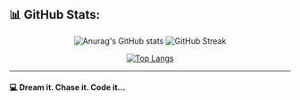 ## 📊 GitHub Stats:

<p align="center">
  <img src="https://github-readme-stats.vercel.app/api?username=almkhlafi&theme=dark&show_icons=true&hide_border=true" alt="Anurag's GitHub stats">

  <img src="https://github-readme-streak-stats.herokuapp.com/?user=almkhlafi&theme=dark&hide_border=true" alt="GitHub Streak">
</p>

<p align="center">
  <a href="https://github.com/anuraghazra/github-readme-stats">
    <img src="https://github-readme-stats.vercel.app/api/top-langs/?username=almkhlafi&theme=dark&layout=compact&hide_border=true" alt="Top Langs">
  </a>
</p>

---

#### 💻 Dream it. Chase it. Code it...


<!--## 🏆 GitHub Trophies
![](https://github-profile-trophy.vercel.app/?username=almkhlafi&theme=radical&no-frame=false&no-bg=false&margin-w=4)







 
---
[![](https://visitcount.itsvg.in/api?id=Almkhlafi&icon=0&color=0)](https://visitcount.itsvg.in)

 Proudly created with GPRM ( https://gprm.itsvg.in ) -->
<!--## 📊 GitHub Contributions-->

<!--![Snake animation](https://raw.githubusercontent.com/almkhlafi/almkhlafi/output/github-contribution-grid-snake.svg?raw=true)-->

